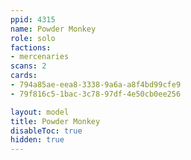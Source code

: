 ```yaml
---
ppid: 4315
name: Powder Monkey
role: solo
factions:
- mercenaries
scans: 2
cards:
- 794a85ae-eea8-3338-9a6a-a8f4bd99cfe9
- 79f816c5-1bac-3c78-97df-4e50cb0ee256

layout: model
title: Powder Monkey
disableToc: true
hidden: true
---
```

